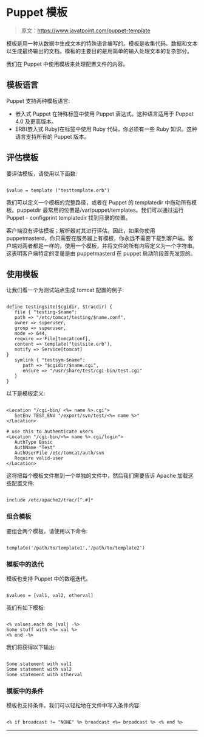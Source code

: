 # Puppet 模板

> 原文：<https://www.javatpoint.com/puppet-template>

模板是用一种从数据中生成文本的特殊语言编写的。模板是收集代码、数据和文本以生成最终输出的文档。模板的主要目的是用简单的输入处理文本的复杂部分。

我们在 Puppet 中使用模板来处理配置文件的内容。

## 模板语言

Puppet 支持两种模板语言:

*   嵌入式 Puppet 在特殊标签中使用 Puppet 表达式。这种语言适用于 Puppet 4.0 及更高版本。
*   ERB(嵌入式 Ruby)在标签中使用 Ruby 代码，你必须有一些 Ruby 知识。这种语言支持所有的 Puppet 版本。

## 评估模板

要评估模板，请使用以下函数:

```

$value = template ("testtemplate.erb")

```

我们可以定义一个模板的完整路径，或者在 Puppet 的 templatedir 中拖动所有模板。puppetdir 最常用的位置是/var/puppet/templates。我们可以通过运行 Puppet - configprint templatedir 找到目录的位置。

客户端没有评估模板；解析器对其进行评估。因此，如果你使用 puppetmasterd，你只需要在服务器上有模板，你永远不需要下载到客户端。客户端对两者都是一样的，使用一个模板，并将文件的所有内容定义为一个字符串。这表明客户端特定的变量是由 puppetmasterd 在 puppet 启动阶段首先发现的。

## 使用模板

让我们看一个为测试站点生成 tomcat 配置的例子:

```

define testingsite($cgidir, $tracdir) { 
   file { "testing-$name": 
   path => "/etc/tomcat/testing/$name.conf", 
   owner => superuser, 
   group => superuser, 
   mode => 644, 
   require => File[tomcatconf], 
   content => template("testsite.erb"), 
   notify => Service[tomcat] 
}  
   symlink { "testsym-$name": 
      path => "$cgidir/$name.cgi", 
      ensure => "/usr/share/test/cgi-bin/test.cgi" 
   } 
}

```

以下是模板定义:

```

<Location "/cgi-bin/ <%= name %>.cgi"> 
   SetEnv TEST_ENV "/export/svn/test/<%= name %>" 
</Location>  

# use this to authenticate users 
<Location "/cgi-bin/<%= name %>.cgi/login"> 
   AuthType Basic 
   AuthName "Test" 
   AuthUserFile /etc/tomcat/auth/svn 
   Require valid-user 
</Location>

```

这将把每个模板文件推到一个单独的文件中，然后我们需要告诉 Apache 加载这些配置文件:

```

include /etc/apache2/trac/[^.#]*

```

### 组合模板

要组合两个模板，请使用以下命令:

```

template('/path/to/template1','/path/to/template2')

```

### 模板中的迭代

模板也支持 Puppet 中的数组迭代。

```

$values = [val1, val2, otherval]

```

我们有如下模板:

```

<% values.each do |val| -%> 
Some stuff with <%= val %> 
<% end -%>

```

我们将获得以下输出:

```

Some statement with val1 
Some statement with val2 
Some statement with otherval

```

### 模板中的条件

模板也支持条件。我们可以轻松地在文件中写入条件内容:

```

<% if broadcast != "NONE" %> broadcast <%= broadcast %> <% end %>

```

* * *
